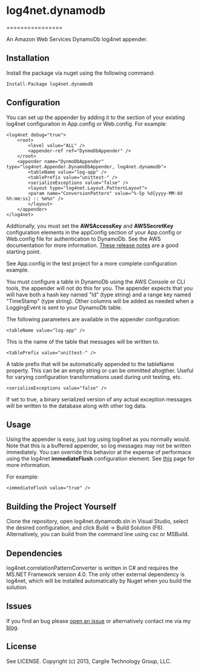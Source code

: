 # log4net.dynamodb
================

An Amazon Web Services DynamoDb log4net appender.

## Installation
Install the package via nuget using the following command:
```
Install-Package log4net.dynamodb
```

## Configuration
You can set up the appender by adding it to the <appenders> section of your existing log4net configuraiton in App.config or Web.config. 
For example:
```
<log4net debug="true">
	<root>
		<level value="ALL" />
		<appender-ref ref="DynmoDbAppender" />
	</root>
	<appender name="DynmoDbAppender" type="log4net.Appender.DynamoDbAppender, log4net.dynamodb">
		<tableName value="log-app" />
		<tablePrefix value="unittest-" />
		<serializeExceptions value="false" />
		<layout type="log4net.Layout.PatternLayout">
		<param name="ConversionPattern" value="%-5p %d{yyyy-MM-dd hh:mm:ss} :: %m%n" />
		</layout>
	</appender>
</log4net>
```

Addtionally, you must set the **AWSAccessKey** and **AWSSecretKey** configuration elements in the appConfig section of your App.config or 
Web.config file for authentication to DynamoDb. See the AWS documentation for more information. [These release notes](http://aws.amazon.com/releasenotes/.NET/7526512651260522) 
are a good starting point.

See App.config in the test project for a more complete configuration example.

You must configure a table in DynamoDb using the AWS Console or CLI tools, the appender will not do this for you. The appender expects 
that you will have both a hash key named "Id" (type string) and a range key named "TimeStamp" (type string). Other columns will be 
added as needed when a LoggingEvent is sent to your DynamoDb table.

The following parameters are available in the appender configuration:
```
<tableName value="log-app" />
```
This is the name of the table that messages will be written to.

```
<tablePrefix value="unittest-" />
```
A table prefix that will be automatically appended to the tableName property. This can be an empty string or can be 
ommitted altogther. Useful for varying configuration transformations used during unit testing, etc.

```
<serializeExceptions value="false" />
```
If set to true, a binary serialized version of any actual exception messages will be written to the database along 
with other log data. 

## Usage 
Using the appender is easy, just log using log4net as you normally would. Note that this is a buffered appender, so log messages may not 
be written immediately. You can override this behavior at the expense of performace using the log4net **immediateFlush** configuration 
element. See [this](http://logging.apache.org/log4net/release/sdk/log4net.Appender.TextWriterAppender.ImmediateFlush.html) page for more information.

For example:
```
<immediateFlush value="true" />
```

## Building the Project Yourself
Clone the repository, open log4net.dynamodb.sln in Visual Studio, select the desired configuration, and click Build -> 
Build Solution (F6). Alternatively, you can build from the command line using csc or MSBuild.

## Dependencies
log4net.correlationPatternConverter is written in C# and requires the MS.NET Framework version 4.0. The only other external dependency
is log4net, which will be installed automatically by Nuget when you build the solution.

## Issues
If you find an bug please [open an issue](https://github.com/kcargile/log4net.dynamodb/issues) or alternatively contact 
me via my [blog](http://www.kriscargile.com).

## License
See LICENSE. Copyright (c) 2013, Cargile Technology Group, LLC.
